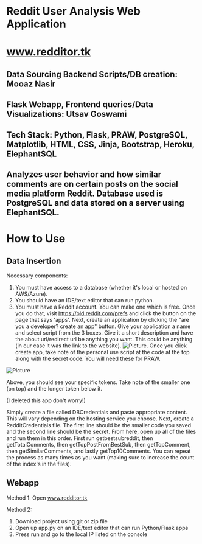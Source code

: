 # Reddit User Analysis Web Application
# www.redditor.tk
## Data Sourcing Backend Scripts/DB creation: Mooaz Nasir
## Flask Webapp, Frontend queries/Data Visualizations: Utsav Goswami
## Tech Stack: Python, Flask, PRAW, PostgreSQL, Matplotlib, HTML, CSS, Jinja, Bootstrap, Heroku, ElephantSQL
## Analyzes user behavior and how similar comments are on certain posts on the social media platform Reddit. Database used is PostgreSQL and data stored on a server using ElephantSQL.

# How to Use
## Data Insertion
Necessary components:
  1. You must have access to a database (whether it's local or hosted on AWS/Azure).
  2. You should have an IDE/text editor that can run python.
  3. You must have a Reddit account. You can make one which is free. Once you do that, visit https://old.reddit.com/prefs and click the        button on the page that says 'apps'. Next, create an application by clicking the "are you a developer? create an app" button. Give your application a name and select script from the 3 boxes. Give it a short              description and have the about url/redirect url be anything you want. This could be anything (in our case it was the link to the            website). ![Picture](https://i.ibb.co/f9xyM4S/Capture.png). Once you click create app, take note of the personal use script at the          code at the top along with the secret code. You will need these for PRAW. 
  
  
![Picture](https://i.ibb.co/pfDnNMn/Capture.png) 

Above, you should see your specific tokens. Take note of the smaller one (on top) and the longer token below it.

(I deleted this app don't worry!)


Simply create a file called DBCredentials and paste appropriate content. This will vary depending on the hosting service you choose. Next, create a RedditCredentials file. The first line should be the smaller code you saved and the second line should be the secret.
From here, open up all of the files and run them in this order. First run getbestsubreddit, then getTotalComments, then getTopPostFromBestSub, then getTopComment, then getSimilarComments, and lastly getTop10Comments. You can repeat the process as many times as you want (making sure to increase the count of the index's in the files). 

## Webapp
Method 1: Open www.redditor.tk

Method 2:
1. Download project using git or zip file
2. Open up app.py on an IDE/text editor that can run Python/Flask apps
3. Press run and go to the local IP listed on the console 

